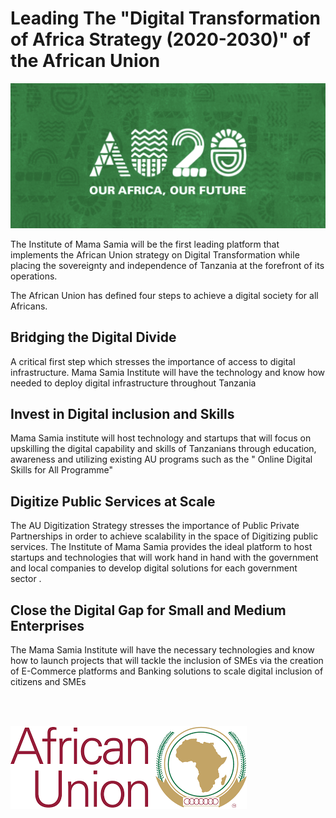 
# Leading The "Digital Transformation of Africa Strategy (2020-2030)" of the African Union 

![](img/au_future.png)  

The Institute of Mama Samia will be the first leading platform that implements the African Union strategy on Digital Transformation while placing the sovereignty and independence of Tanzania at the forefront of its operations. 

The African Union has defined four steps to achieve a digital society for all Africans. 

## Bridging the Digital Divide

A critical first step which stresses the importance of access to digital infrastructure. Mama Samia Institute will have the technology and know how needed to deploy digital infrastructure throughout Tanzania

## Invest in Digital inclusion and Skills 

Mama Samia institute will host technology and startups that will focus on upskilling the digital capability and skills of Tanzanians through education, awareness and utilizing existing AU programs such as the " Online Digital Skills for All Programme" 

## Digitize Public Services at Scale  

The AU Digitization Strategy stresses the importance of Public Private Partnerships in order to achieve scalability in the space of Digitizing public services. The Institute of Mama Samia provides the ideal platform to host startups and technologies that will work hand in hand with the government and local companies to develop digital solutions for each government sector . 

## Close the Digital Gap for Small and Medium Enterprises

The Mama Samia Institute will have the necessary technologies and know how to launch projects that will tackle the inclusion of SMEs via the creation of E-Commerce platforms and Banking solutions to scale digital inclusion of citizens and SMEs 

<br>
<br>

![](img/africanunion.png)